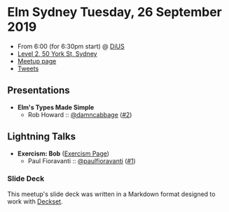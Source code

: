 # Elm Sydney Tuesday, 26 September 2019

- From 6:00 (for 6:30pm start) @ [DiUS][]
- [Level 2, 50 York St, Sydney][]
- [Meetup page][]
- [Tweets][]

## Presentations

- **Elm's Types Made Simple**
  - Rob Howard :: [@damncabbage][] ([#2][])

## Lightning Talks

- **Exercism: Bob** ([Exercism Page][])
  - Paul Fioravanti :: [@paulfioravanti][] ([#1][])

### Slide Deck

This meetup's slide deck was written in a Markdown format designed to work with
[Deckset][].

[Elm's Types Made Simple]: #
[@damncabbage]: https://twitter.com/damncabbage
[#2]: https://github.com/elmsydney/elmsydney/issues/2
[Exercism: Bob]: #
[Exercism Page]: https://exercism.io/tracks/elm/exercises/bob
[@paulfioravanti]: https://twitter.com/paulfioravanti
[#1]: https://github.com/elmsydney/elmsydney/issues/1
[DiUS]: https://dius.com.au/
[Level 2, 50 York St, Sydney]: https://goo.gl/maps/TAKdeYUjHuejtJwK7
[Meetup page]: https://www.meetup.com/Sydney-Elm-Meetup/events/265042797/
[Tweets]: https://twitter.com/search?f=tweets&q=ElmSydney%20since%3A2019-09-25%20until%3A2019-09-27&src=typd
[Deckset]: https://www.decksetapp.com/
